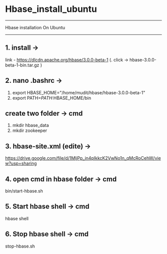 # Hbase_install_ubuntu
*************************************************
Hbase installation On Ubuntu
*************************************************

## 1. install ->

link - https://dlcdn.apache.org/hbase/3.0.0-beta-1          (. click -> hbase-3.0.0-beta-1-bin.tar.gz )


## 2. nano .bashrc -> 
1. export HBASE_HOME="/home/mudit/hbase/hbase-3.0.0-beta-1"                       
2. export PATH=$PATH:$HBASE_HOME/bin

## create two folder -> cmd
1. mkdir hbase_data
2. mkdir zookeeper
   
## 3. hbase-site.xml (edite) -> 

https://drive.google.com/file/d/1MljPp_in4pIkkcK2VwNo1n_qMcRoCehW/view?usp=sharing

## 4. open cmd in hbase folder ->  cmd
bin/start-hbase.sh

## 5. Start hbase shell -> cmd
hbase shell

## 6. Stop hbase shell -> cmd
stop-hbase.sh
